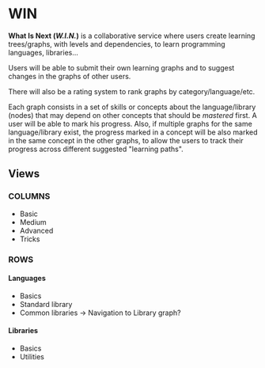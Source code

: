 # WIN

**What Is Next (*W.I.N.*)** is a collaborative service where users create learning trees/graphs, with levels and dependencies, to learn programming languages, libraries...

Users will be able to submit their own learning graphs and to suggest changes in the graphs of other users.

There will also be a rating system to rank graphs by category/language/etc.

Each graph consists in a set of skills or concepts about the language/library (nodes) that may depend on other concepts that should be *mastered* first. A user will be able to mark his progress. Also, if multiple graphs for the same language/library exist, the progress marked in a concept will be also marked in the same concept in the other graphs, to allow the users to track their progress across different suggested "learning paths".

## **Views**

### COLUMNS

- Basic
- Medium
- Advanced
- Tricks

### ROWS

#### Languages

- Basics
- Standard library
- Common libraries -> Navigation to Library graph?

#### Libraries

- Basics
- Utilities
